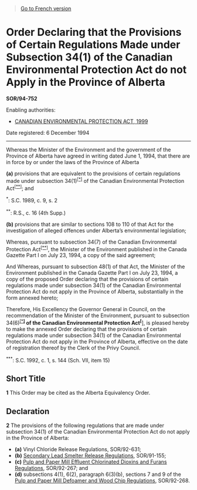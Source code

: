 > [Go to French version](/fr/Règlements/Décrets,%20ordonnances%20et%20règlements%20statutaires/94/752.md)

# Order Declaring that the Provisions of Certain Regulations Made under Subsection 34(1) of the Canadian Environmental Protection Act do not Apply in the Province of Alberta

**SOR/94-752**

Enabling authorities: 
- [CANADIAN ENVIRONMENTAL PROTECTION ACT, 1999](/en/Acts/Statutes%20of%20Canada/1999/c.%2033.md)

Date registered: 6 December 1994

----------

Whereas the Minister of the Environment and the government of the Province of Alberta have agreed in writing dated June 1, 1994, that there are in force by or under the laws of the Province of Alberta

**(a)** provisions that are equivalent to the provisions of certain regulations made under subsection 34(1)<sup><a href='#fn_SOR-94-752_e_hq_6286'>[*]</a></sup> of the Canadian Environmental Protection Act<sup><a href='#fn_SOR-94-752_e_hq_6287'>[**]</a></sup>; and

<a name='fn_SOR-94-752_e_hq_6286'><sup>*</sup></a>: S.C. 1989, c. 9, s. 2<br />

<a name='fn_SOR-94-752_e_hq_6287'><sup>**</sup></a>: R.S., c. 16 (4th Supp.)<br />



**(b)** provisions that are similar to sections 108 to 110 of that Act for the investigation of alleged offences under Alberta’s environmental legislation;



Whereas, pursuant to subsection 34(7) of the Canadian Environmental Protection Act<sup><a href='#fn_SOR-94-752_e_hq_6287'>[**]</a></sup>, the Minister of the Environment published in the Canada Gazette Part I on July 23, 1994, a copy of the said agreement;

And Whereas, pursuant to subsection 48(1) of that Act, the Minister of the Environment published in the Canada Gazette Part I on July 23, 1994, a copy of the proposed Order declaring that the provisions of certain regulations made under subsection 34(1) of the Canadian Environmental Protection Act do not apply in the Province of Alberta, substantially in the form annexed hereto;

Therefore, His Excellency the Governor General in Council, on the recommendation of the Minister of the Environment, pursuant to subsection 34(6)<sup><a href='#fn_SOR-94-752_e_hq_6289'>[***]</a></sup> of the Canadian Environmental Protection Act<sup><a href='#fn_SOR-94-752_e_hq_6287'>[**]</a></sup>, is pleased hereby to make the annexed Order declaring that the provisions of certain regulations made under subsection 34(1) of the Canadian Environmental Protection Act do not apply in the Province of Alberta, effective on the date of registration thereof by the Clerk of the Privy Council.

<a name='fn_SOR-94-752_e_hq_6289'><sup>***</sup></a>: S.C. 1992, c. 1, s. 144 (Sch. VII, item 15)<br />




## Short Title


**1** This Order may be cited as the Alberta Equivalency Order.




## Declaration


**2** The provisions of the following regulations that are made under subsection 34(1) of the Canadian Environmental Protection Act do not apply in the Province of Alberta:
- **(a)** Vinyl Chloride Release Regulations, SOR/92-631;
- **(b)** [Secondary Lead Smelter Release Regulations](/en/Regulations/Statutory%20Orders%20and%20Regulations/91/155.md), SOR/91-155;
- **(c)** [Pulp and Paper Mill Effluent Chlorinated Dioxins and Furans Regulations](/en/Regulations/Statutory%20Orders%20and%20Regulations/92/267.md), SOR/92-267; and
- **(d)** subsections 4(1), 6(2), paragraph 6(3)(b), sections 7 and 9 of the [Pulp and Paper Mill Defoamer and Wood Chip Regulations](/en/Regulations/Statutory%20Orders%20and%20Regulations/92/268.md), SOR/92-268.


